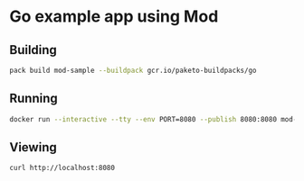 # Go example app using Mod

## Building

```bash
pack build mod-sample --buildpack gcr.io/paketo-buildpacks/go
```

## Running

```bash
docker run --interactive --tty --env PORT=8080 --publish 8080:8080 mod-sample
```

## Viewing

```bash
curl http://localhost:8080
```
